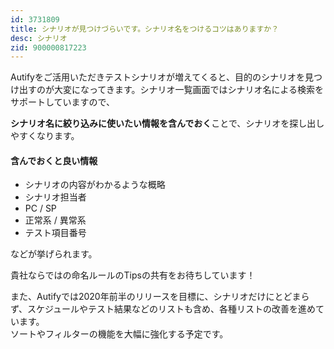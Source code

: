 ```yaml
---
id: 3731809
title: シナリオが見つけづらいです。シナリオ名をつけるコツはありますか？
desc: シナリオ
zid: 900000817223
---
```


Autifyをご活用いただきテストシナリオが増えてくると、目的のシナリオを見つけ出すのが大変になってきます。シナリオ一覧画面ではシナリオ名による検索をサポートしていますので、

**シナリオ名に絞り込みに使いたい情報を含んでおく**ことで、シナリオを探し出しやすくなります。

#### 含んでおくと良い情報

*   シナリオの内容がわかるような概略
*   シナリオ担当者
*   PC / SP
*   正常系 / 異常系
*   テスト項目番号

などが挙げられます。

貴社ならではの命名ルールのTipsの共有をお待ちしています！

また、Autifyでは2020年前半のリリースを目標に、シナリオだけにとどまらず、スケジュールやテスト結果などのリストも含め、各種リストの改善を進めています。<br>ソートやフィルターの機能を大幅に強化する予定です。